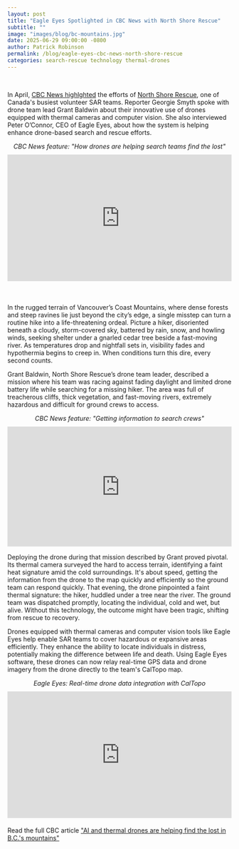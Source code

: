 ```yaml
---
layout: post
title: "Eagle Eyes Spotlighted in CBC News with North Shore Rescue"
subtitle: ""
image: "images/blog/bc-mountains.jpg"
date: 2025-06-29 09:00:00 -0800
author: Patrick Robinson
permalink: /blog/eagle-eyes-cbc-news-north-shore-rescue
categories: search-rescue technology thermal-drones
---
```


<br>

In April, <a href="https://www.cbc.ca/news/canada/british-columbia/technology-drone-artificial-intelligence-search-rescue-british-columbia-mountains-1.7492363" target="_blank" rel="noopener">CBC News highlghted</a> the efforts of <a href="https://www.northshorerescue.com/" target="_blank" rel="noopener">North Shore Rescue</a>, one of Canada's busiest volunteer SAR teams. Reporter Georgie Smyth spoke with drone team lead Grant Baldwin about their innovative use of drones equipped with thermal cameras and computer vision. She also interviewed Peter O’Connor, CEO of Eagle Eyes, about how the system is helping enhance drone-based search and rescue efforts.


<!-- CBC Video Embed -->
<div style="text-align: center; font-style: italic; margin-bottom: 10px;">
  CBC News feature: "How drones are helping search teams find the lost"
</div>
<div style="position:relative; width:100%; height:0px; padding-bottom:56.250%; margin-bottom: 20px;">
  <iframe width="100%" height="100%" src="https://www.youtube.com/embed/9ZS98M0ZiGY?si=GJf2JsJ92OYY4j8u" title="YouTube video player" frameborder="0" allow="accelerometer; autoplay; clipboard-write; encrypted-media; gyroscope; picture-in-picture; web-share" referrerpolicy="strict-origin-when-cross-origin" allowfullscreen style="border:none; width:100%; height:100%; position:absolute; left:0px; top:0px; overflow:hidden;"></iframe>
</div>


<br>

In the rugged terrain of Vancouver’s Coast Mountains, where dense forests and steep ravines lie just beyond the city’s edge, a single misstep can turn a routine hike into a life-threatening ordeal. Picture a hiker, disoriented beneath a cloudy, storm-covered sky, battered by rain, snow, and howling winds, seeking shelter under a gnarled cedar tree beside a fast-moving river. As temperatures drop and nightfall sets in, visibility fades and hypothermia begins to creep in. When conditions turn this dire, every second counts.


Grant Baldwin, North Shore Rescue’s drone team leader, described a mission where his team was racing against fading daylight and limited drone battery life while searching for a missing hiker. The area was full of treacherous cliffs, thick vegetation, and fast-moving rivers, extremely hazardous and difficult for ground crews to access.


<!-- CBC Video Embed -->
<div style="text-align: center; font-style: italic; margin-bottom: 10px;">
  CBC News feature: "Getting information to search crews"
</div>
<div style="position:relative; width:100%; height:0px; padding-bottom:53.438%">
  <iframe allow="fullscreen" allowfullscreen height="100%" src="https://streamable.com/e/bkohew?" width="100%" style="border:none; width:100%; height:100%; position:absolute; left:0px; top:0px; overflow:hidden;"></iframe>
</div>

Deploying the drone during that mission described by Grant proved pivotal. Its thermal camera surveyed the hard to access terrain, identifying a faint heat signature amid the cold surroundings. It's about speed, getting the information from the drone to the map quickly and efficiently so the ground team can respond quickly. That evening, the drone pinpointed a faint thermal signature: the hiker, huddled under a tree near the river. The ground team was dispatched promptly, locating the individual, cold and wet, but alive. Without this technology, the outcome might have been tragic, shifting from rescue to recovery.

Drones equipped with thermal cameras and computer vision tools like Eagle Eyes help enable SAR teams to cover hazardous or expansive areas efficiently. They enhance the ability to locate individuals in distress, potentially making the difference between life and death. Using Eagle Eyes software, these drones can now relay real-time GPS data and drone imagery from the drone directly to the team's CalTopo map.

<!-- Eagle Eyes CalTopo Integration Video -->
<div style="text-align: center; font-style: italic; margin-bottom: 10px;">
  Eagle Eyes: Real-time drone data integration with CalTopo
</div>
<div style="position:relative; width:100%; height:0px; padding-bottom:56.250%; margin-bottom: 20px;">
  <iframe width="100%" height="100%" src="https://www.youtube.com/embed/wyg47If033M?si=GJf2JsJ92OYY4j8u" title="Eagle Eyes CalTopo Integration" frameborder="0" allow="accelerometer; autoplay; clipboard-write; encrypted-media; gyroscope; picture-in-picture; web-share" referrerpolicy="strict-origin-when-cross-origin" allowfullscreen style="border:none; width:100%; height:100%; position:absolute; left:0px; top:0px; overflow:hidden;"></iframe>
</div>

Read the full CBC article <a href="https://www.cbc.ca/news/canada/british-columbia/technology-drone-artificial-intelligence-search-rescue-british-columbia-mountains-1.7492363" target="_blank" rel="noopener">"AI and thermal drones are helping find the lost in B.C.'s mountains"</a>



<br>